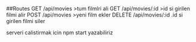 ##Routes
GET /api/movies >tum filmlri ali
GET /api/movies/:id >id si girilen filmi alir
POST /api/movies >yeni film ekler
DELETE /api/movies/:id .id si girilen filmi siler

serveri calistirmak icin npm start yazabiliriz
